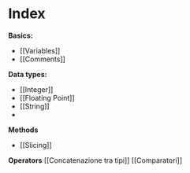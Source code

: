 # Index

**Basics:**
- [[Variables]]
- [[Comments]]

**Data types:**
- [[Integer]]
- [[Floating Point]]
- [[String]]
- 

**Methods**
- [[Slicing]]

**Operators**
[[Concatenazione tra tipi]]
[[Comparatori]]
